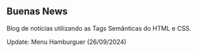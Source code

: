 ## Buenas News

Blog de notícias utilizando as Tags Semânticas do HTML e CSS.

Update: Menu Hamburguer (26/09/2024)
